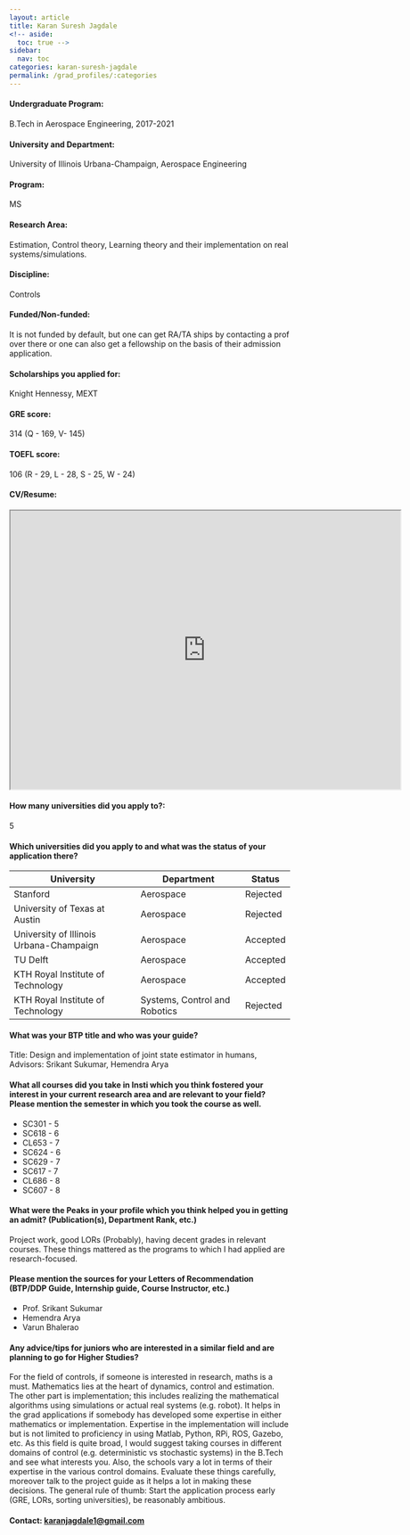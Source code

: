 ```yaml
---
layout: article
title: Karan Suresh Jagdale
<!-- aside:
  toc: true -->
sidebar:
  nav: toc
categories: karan-suresh-jagdale
permalink: /grad_profiles/:categories
---
```


<!-- # Hi, this is the page for Karan.  -->
<!-- Write Program if different from Btech Aero-->
#### Undergraduate Program:
B.Tech in Aerospace Engineering, 2017-2021
#### University and Department: 
University of Illinois Urbana-Champaign, Aerospace Engineering
#### Program:
MS
#### Research Area: 
Estimation, Control theory, Learning theory and their implementation on real systems/simulations.
#### Discipline: 
Controls
#### Funded/Non-funded:
It is not funded by default, but one can get RA/TA ships by contacting a prof over there or one can also get a fellowship on the basis of their admission application.
#### Scholarships you applied for:
Knight Hennessy, MEXT
#### GRE score:
314 (Q - 169, V- 145)
#### TOEFL score: 
106 (R - 29, L - 28, S - 25, W - 24)
#### CV/Resume:

<iframe src="https://drive.google.com/file/d/15b-8q7WCIsx-V-R2CROgy0z2pZO0WBmT/preview" width="700" height="500" allow="autoplay"></iframe>

#### How many universities did you apply to?: 
5
#### Which universities did you apply to and what was the status of your application there? 

| University | Department | Status | 
| -----------|------------|--------|
|Stanford| Aerospace|	Rejected|
|	University of Texas at Austin| Aerospace|	Rejected|
|	University of Illinois Urbana-Champaign| Aerospace|	Accepted|
|	TU Delft| Aerospace|	Accepted|
|	KTH Royal Institute of Technology| Aerospace|	Accepted|
|	KTH Royal Institute of Technology| Systems, Control and Robotics	|Rejected|

#### What was your BTP title and who was your guide?
Title: Design and implementation of joint state estimator in humans, 
<br>
Advisors: Srikant Sukumar, Hemendra Arya

#### What all courses did you take in Insti which you think fostered your interest in your current research area and are relevant to your field? Please mention the semester in which you took the course as well.
* SC301 - 5
* SC618 - 6
* CL653 - 7
* SC624 - 6
* SC629 - 7
* SC617 - 7 
* CL686 - 8
* SC607 - 8

#### What were the Peaks in your profile which you think helped you in getting an admit? (Publication(s), Department Rank, etc.)
Project work, good LORs (Probably), having decent grades in relevant courses. These things mattered as the programs to which I had applied are research-focused. 

#### Please mention the sources for your Letters of Recommendation (BTP/DDP Guide, Internship guide, Course Instructor, etc.)
* Prof. Srikant Sukumar
* Hemendra Arya
* Varun Bhalerao

#### Any advice/tips for juniors who are interested in a similar field and are planning to go for Higher Studies?
For the field of controls, if someone is interested in research, maths is a must. Mathematics lies at the heart of dynamics, control and estimation. The other part is implementation; this includes realizing the mathematical algorithms using simulations or actual real systems (e.g. robot). It helps in the grad applications if somebody has developed some expertise in either mathematics or implementation. Expertise in the implementation will include but is not limited to proficiency in using Matlab, Python, RPi, ROS, Gazebo, etc. As this field is quite broad, I would suggest taking courses in different domains of control (e.g. deterministic vs stochastic systems) in the B.Tech and see what interests you. Also, the schools vary a lot in terms of their expertise in the various control domains. Evaluate these things carefully, moreover talk to the project guide as it helps a lot in making these decisions. The general rule of thumb: Start the application process early (GRE, LORs, sorting universities), be reasonably ambitious.

#### Contact: [karanjagdale1@gmail.com](mailto:karanjagdale1@gmail.com)